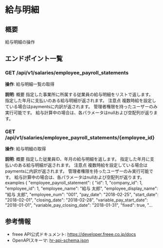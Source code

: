 # 給与明細

## 概要

給与明細の操作

## エンドポイント一覧

### GET /api/v1/salaries/employee_payroll_statements

**操作**: 給与明細一覧の取得

**説明**: 概要 指定した事業所に所属する従業員の給与明細をリストで返します。 指定した年月に支払いのある給与明細が返されます。 注意点 複数時給を設定している場合はpaymentsに内訳が返されます。 管理者権限を持ったユーザーのみ実行可能です。 給与計算中の場合は、各パラメータはnullおよび空配列が返ります。

### GET /api/v1/salaries/employee_payroll_statements/{employee_id}

**操作**: 給与明細の取得

**説明**: 概要 指定した従業員ID、年月の給与明細を返します。 指定した年月に支払いのある給与明細が返されます。 注意点 複数時給を設定している場合はpaymentsに内訳が返されます。 管理者権限を持ったユーザーのみ実行可能です。 給与計算中の場合は、各パラメータはnullおよび空配列が返ります。 examples { "employee_payroll_statement": { "id": 1, "company_id": 1, "employee_id": 1, "employee_name": "給与 太郎", "employee_display_name": "給与 太郎", "employee_num": "001", "pay_date": "2018-02-25", "start_date": "2018-02-01", "closing_date": "2018-02-28", "variable_pay_start_date": "2018-01-01", "variable_pay_closing_date": "2018-01-31", "fixed": true, "...



## 参考情報

- freee API公式ドキュメント: https://developer.freee.co.jp/docs
- OpenAPIスキーマ: [hr-api-schema.json](../../openapi/hr-api-schema.json)
